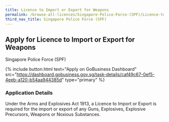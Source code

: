 ```yaml
---
title: Licence to Import or Export for Weapons
permalink: /browse-all-licences/Singapore-Police-Force-(SPF)/Licence-to-Import-or-Export-for-Weapons
third_nav_title: Singapore Police Force (SPF)
---
```


## Apply for Licence to Import or Export for Weapons

Singapore Police Force (SPF)

{% include button.html text="Apply on GoBusiness Dashboard" src="https://dashboard.gobusiness.gov.sg/task-details/caf49c67-0ef5-4eeb-a120-b54aa944385d" type="primary" %}

<H3>Application Details</H3>

Under the Arms and Explosives Act 1913, a Licence to Import or Export is required for the import or export of any Guns, Explosives, Explosive Precursors, Weapons or Noxious Substances. 


